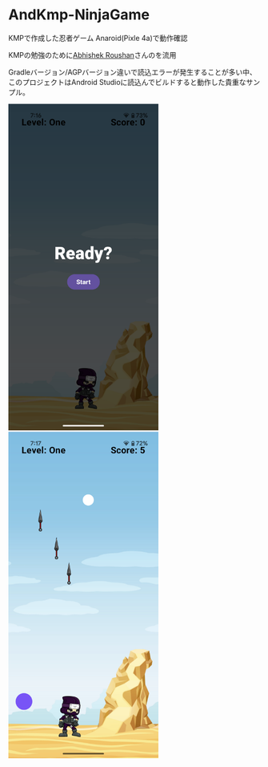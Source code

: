 # AndKmp-NinjaGame
KMPで作成した忍者ゲーム Anaroid(Pixle 4a)で動作確認

KMPの勉強のために[Abhishek Roushan](https://github.com/Abhi95081/NinjaBubble.git)さんのを流用

Gradleバージョン/AGPバージョン違いで読込エラーが発生することが多い中、このプロジェクトはAndroid Studioに読込んでビルドすると動作した貴重なサンプル。

<img src="Ninija001.png" width=300> <img src="Ninija002.png" width=300>
